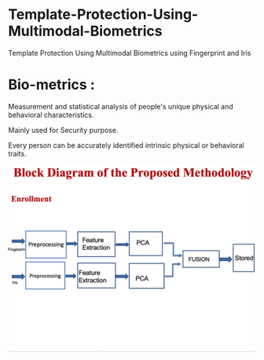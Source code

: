 # Template-Protection-Using-Multimodal-Biometrics
Template Protection Using Multimodal Biometrics using Fingerprint and Iris 


# Bio-metrics :

Measurement and statistical analysis of people's unique physical and behavioral characteristics.

Mainly used for Security purpose.

Every person can be accurately identified intrinsic physical or behavioral traits.                                                                                                                                                                                                                                                                                                                                                                                                                                                                                                                       

![](diagram.png)
